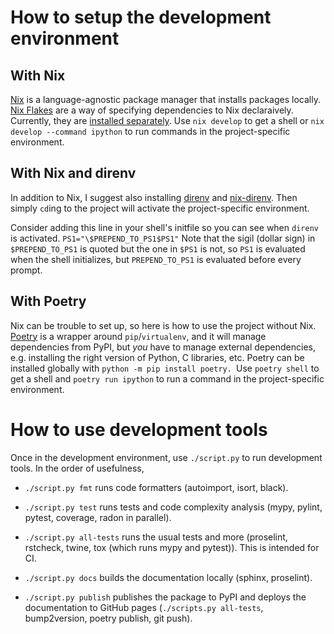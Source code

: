 # How to setup the development environment

## With Nix

[Nix][nix] is a language-agnostic package manager that installs packages locally. [Nix Flakes][nix flakes] are a way of specifying dependencies to Nix declaraively. Currently, they are [installed separately][install nix flakes]. Use `nix develop` to get a shell or `nix develop --command ipython` to run commands in the project-specific environment.

[nix]: https://nixos.org/
[nix flakes]: https://nixos.wiki/wiki/Flakes
[install nix flakes]: https://nixos.wiki/wiki/Flakes#Installing_flakes

## With Nix and direnv

In addition to Nix, I suggest also installing [direnv][direnv] and [nix-direnv][nix-direnv]. Then simply `cd`ing to the project will activate the project-specific environment.

Consider adding this line in your shell's initfile so you can see when `direnv` is activated. `PS1="\$PREPEND_TO_PS1$PS1"` Note that the sigil (dollar sign) in `$PREPEND_TO_PS1` is quoted but the one in `$PS1` is not, so `PS1` is evaluated when the shell initializes, but `PREPEND_TO_PS1` is evaluated before every prompt.

[direnv]: https://direnv.net/
[nix-direnv]: https://github.com/nix-community/nix-direnv

## With Poetry

Nix can be trouble to set up, so here is how to use the project without Nix. [Poetry][poetry] is a wrapper around `pip`/`virtualenv`, and it will manage dependencies from PyPI, but *you* have to manage external dependencies, e.g. installing the right version of Python, C libraries, etc. Poetry can be installed globally with `python -m pip install poetry. `Use `poetry shell` to get a shell and `poetry run ipython` to run a command in the project-specific environment.

[poetry]: https://python-poetry.org/

# How to use development tools

Once in the development environment, use `./script.py` to run development tools. In the order of usefulness,

- `./script.py fmt` runs code formatters (autoimport, isort, black).

- `./script.py test` runs tests and code complexity analysis (mypy, pylint, pytest, coverage, radon in parallel).

- `./script.py all-tests` runs the usual tests and more (proselint, rstcheck, twine, tox (which runs mypy and pytest)). This is intended for CI.

- `./script.py docs` builds the documentation locally (sphinx, proselint).

- `./script.py publish` publishes the package to PyPI and deploys the documentation to GitHub pages (`./scripts.py all-tests`, bump2version, poetry publish, git push).
